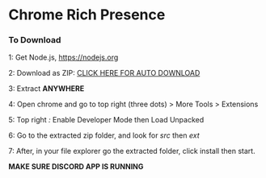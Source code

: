 #                                       Chrome Rich Presence

### **To Download**


1: Get Node.js, https://nodejs.org

2: Download as ZIP: [CLICK HERE FOR AUTO DOWNLOAD](https://github.com/Freak-chan/Chrome-RPC/archive/master.zip)

3: Extract __**ANYWHERE**__

4: Open chrome and go to top right (three dots) > More Tools > Extensions 

5: Top right _:_ Enable Developer Mode then Load Unpacked 

6: Go to the extracted zip folder, and look for *src* then *ext*

7: After, in your file explorer go the extracted folder, click install then start.



**MAKE SURE  DISCORD APP IS RUNNING**
